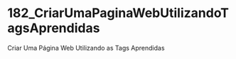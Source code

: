 # 182_CriarUmaPaginaWebUtilizandoTagsAprendidas
 Criar Uma Página Web Utilizando as Tags Aprendidas
